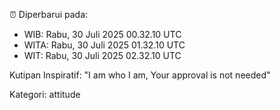 ⏰ Diperbarui pada:
- WIB: Rabu, 30 Juli 2025 00.32.10 UTC
- WITA: Rabu, 30 Juli 2025 01.32.10 UTC
- WIT: Rabu, 30 Juli 2025 02.32.10 UTC

Kutipan Inspiratif:
"I am who I am, Your approval is not needed"


Kategori: attitude

